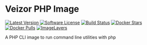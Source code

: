 # Veizor PHP Image

[![Latest Version](https://img.shields.io/github/release/Veizor/php.svg?style=flat-square)](https://github.com/Veizor/php/releases)
[![Software License](https://img.shields.io/badge/license-MIT-brightgreen.svg?style=flat-square)](LICENSE)
[![Build Status](https://img.shields.io/travis/Veizor/php.svg?style=flat-square)](https://travis-ci.org/Veizor/php)
[![Docker Stars](https://img.shields.io/docker/stars/veizor/php.svg?style=flat-square)](https://hub.docker.com/r/veizor/php/)
[![Docker Pulls](https://img.shields.io/docker/pulls/veizor/php.svg?style=flat-square)](https://hub.docker.com/r/veizor/php/)
[![ImageLayers](https://imagelayers.io/badge/veizor/php:latest.svg)](https://imagelayers.io/?images=veizor/php:latest 'Get your own badge on imagelayers.io')


A PHP CLI image to run command line utilities with php